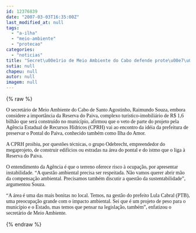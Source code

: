 ```yaml
---
id: 12376839
date: "2007-03-03T16:35:00Z"
last_modified_at: null
tags:
  - "a-ilha"
  - "meio-ambiente"
  - "protecao"
categories:
  - "noticias"
title: "Secret\u00e1rio de Meio Ambiente do Cabo defende prote\u00e7\u00e3o \u00e0 Ilha do Amor"
sutia: null
chapeu: null
autor: null
imagem: null
---
```

{% raw %}
<p><P><FONT face=Verdana>O secretário de Meio Ambiente do Cabo de Santo Agostinho, Raimundo Souza, embora considere a importância da Reserva do Paiva, complexo turístico-imobiliário de R$ 1,6 bilhão que será construído no município, afirmou que o veto de parte do projeto pela Agência Estadual de Recursos Hídricos (CPRH) vai ao encontro da idéia da prefeitura de preservar o Pontal do Paiva, conhecido também como Ilha do Amor.</FONT></P></p>
<p><P><FONT face=Verdana>A CPRH proibiu, por questões técnicas, o grupo Odebrecht, empreendedor do megaprojeto, de construir edifícios ou estradas na área do pontal e do istmo que o liga à Reserva do Paiva. </FONT></P></p>
<p><P><FONT face=Verdana>O entendimento da Agência é que o terreno oferece risco à ocupação, por apresentar instabilidade. “A questão ambiental precisa ser respeitada. Não vamos querer abrir mão da compensação ambiental. Precisamos também discutir a questão da sustentabilidade”, argumentou Souza.</FONT></P></p>
<p><P><FONT face=Verdana>“A área é uma das mais bonitas no local. Temos, na gestão do prefeito Lula Cabral (PTB), uma preocupação grande com o impacto ambiental. Sei que é um projeto de peso para o município e o Estado, mas temos que pensar na legislação, também”, enfatizou o secretário de Meio Ambiente.<BR></P></FONT> </p>
{% endraw %}